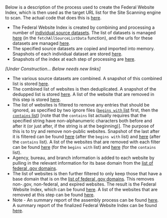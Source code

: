 Below is a description of the process used to create the Federal Website Index, which is then used as the target URL list for the Site Scanning engine to scan. The actual code that does this is [here](https://github.com/GSA/federal-website-index/blob/main/builder/src/main.ts).   

* The Federal Website Index is created by combining and processing a number of [individual source datasets](https://github.com/GSA/federal-website-index/tree/main/data/source-descriptions#readme).  The list of datasets is managed [here](https://github.com/GSA/federal-website-index/blob/main/builder/src/main.ts#L50-L77) (in the `fetchAllSourceListData` function), and the urls for these datasets are managed [here](https://github.com/GSA/federal-website-index/blob/main/builder/src/config/source-list.config.ts).  
* The specified source datasets are copied and imported into memory.  Snapshots of each individual dataset are stored [here](https://github.com/GSA/federal-website-index/tree/main/data/source-list-snapshots).
* Snapshots of the index at each step of processing are [here](https://github.com/GSA/federal-website-index/tree/main/data/process-snapshots).  
  
  
_[Under Construction... Below needs new links]_

* The various source datasets are combined.  A snapshot of this combined list is stored [here](https://github.com/GSA/federal-website-index/blob/main/data/snapshots/combined.csv).  
* The combined list of websites is then deduplicated.  A snapshot of the dedupped list is stored [here](https://github.com/GSA/federal-website-index/blob/main/data/snapshots/combined-dedup.csv).  A list of the website that are removed in this step is stored [here](https://github.com/GSA/federal-website-index/blob/main/data/snapshots/dedup-removed.csv).
* The list of websites is filtered to remove any entries that should be ignored, as specified by two ignore files ([`begins with` list](https://github.com/GSA/federal-website-index/blob/main/criteria/ignore-list-begins.csv) first, then the [`contains` list](https://github.com/GSA/federal-website-index/blob/main/criteria/ignore-list-contains.csv)) [note that the `contains` list actually requires that the specified string have non-alphanumeric characters both before and after it (or just after, if the string is at the beginning)]. The purpose of this is to try and remove non-public websites. Snapshot of the last after it is filtered can be found [here](https://github.com/GSA/federal-website-index/blob/main/data/snapshots/remove-ignore-begins.csv) (after the `begins with` list) and [here](https://github.com/GSA/federal-website-index/blob/main/data/snapshots/remove-ignore-contains.csv) (after the `contains` list). A list of the websites that are removed with each filter can be found [here](https://github.com/GSA/federal-website-index/blob/main/data/snapshots/ignored-removed-begins.csv) (for the `begins with` list) and [here](https://github.com/GSA/federal-website-index/blob/main/data/snapshots/ignored-removed-contains.csv) (for the `contains` list).
* Agency, bureau, and branch information is added to each website by pulling in the relevant information for its base domain from the [list of federal .gov domains](https://github.com/GSA/federal-website-index/blob/main/source-data/dotgov-registry-federal.md).
* The list of websites is then further filtered to only keep those that have a base domain that is on the [list of federal .gov domains](https://github.com/GSA/federal-website-index/blob/main/data/source-descriptions/dotgov-registry-federal.md).  This removes non-.gov, non-federal, and expired websites. The result is the Federal Website Index, which can be found [here](https://raw.githubusercontent.com/GSA/federal-website-index/main/data/site-scanning-target-url-list.csv).  A list of the websites that are removed at this step can be found [here](https://github.com/GSA/federal-website-index/blob/main/data/snapshots/nonfederal-removed.csv).  
* Note - An summary report of the assembly process can be found [here](https://github.com/GSA/federal-website-index/blob/main/data/site-scanning-target-url-list-analysis.csv).  A summary report of the finalized Federal Website Index can be found [here](https://github.com/GSA/site-scanning-analysis/blob/main/reports/target-url-list.csv).


